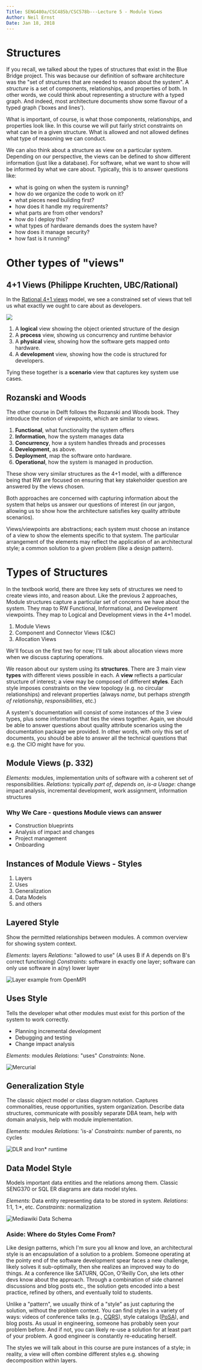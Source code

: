 ```yaml
---
Title: SENG480a/CSC485b/CSC578b---Lecture 5 - Module Views
Author: Neil Ernst
Date: Jan 18, 2018
---
```


# Structures
If you recall, we talked about the types of structures that exist in the Blue Bridge project. This was because our definition of software architecture was the "set of structures that are needed to reason about the system". A *structure* is a set of components, relationships, and properties of both. In other words, we could think about representing a structure with a typed graph. And indeed, most architecture documents show some flavour of a typed graph ('boxes and lines').

What is important, of course, is what those components, relationships, and properties look like. In this course we will put fairly strict constraints on what can be in a given structure. What is allowed and not allowed defines what type of reasoning we can conduct. 

We can also think about a structure as view on a particular system. Depending on our perspective, the views can be defined to show different information (just like a database). For software, what we want to show will be informed by what we care about. Typically, this is to answer questions like:

- what is going on when the system is running?
- how do we organize the code to work on it?
- what pieces need building first?
- how does it handle my requirements?
- what parts are from other vendors?
- how do I deploy this?
- what types of hardware demands does the system have?
- how does it manage security?
- how fast is it running?

# Other types of "views"
## 4+1 Views (Philippe Kruchten, UBC/Rational)
In the [Rational 4+1 views](https://www.cs.ubc.ca/~gregor/teaching/papers/4+1view-architecture.pdf) model, we see a constrained set of views that tell us what exactly we ought to care about as developers.

![](img/4views.png)

1. A **logical** view showing the object oriented structure of the design
2. A **process** view, showing us concurrency and runtime behavior
3. A **physical** view, showing how the software gets mapped onto hardware.
4. A **development** view, showing how the code is structured for developers.

Tying these together is a **scenario** view that captures key system use cases.

## Rozanski and Woods
The other course in Delft follows the Rozanski and Woods book. They introduce the notion of *viewpoints*, which are similar to views. 

1. **Functional**, what functionality the system offers
2. **Information**, how the system manages data
3. **Concurrency**, how a system handles threads and processes
4. **Development**, as above.
5. **Deployment**, map the software onto hardware.
6. **Operational**, how the system is managed in production.

These show very similar structures as the 4+1 model, with a difference being that RW are focused on ensuring that key stakeholder question are answered by the views chosen.

Both approaches are concerned with capturing information about the system that helps us answer our questions of interest (in our jargon, allowing us to show how the architecture satisfies key quality attribute scenarios).

Views/viewpoints are abstractions; each system must choose an instance of a view to show the elements specific to that system. The particular arrangement of the elements may reflect the application of an architectural style; a common solution to a given problem (like a design pattern).

# Types of Structures
In the textbook world, there are three key sets of structures we need to create views into, and reason about. Like the previous 2 approaches, Module structures capture a particular set of concerns we have about the system. They map to RW Functional, Informational, and Development viewpoints. They map to Logical and Development views in the 4+1 model.

1. Module Views
2. Component and Connector Views (C&C)
3. Allocation Views

We'll focus on the first two for now; I'll talk about allocation views more when we discuss capturing operations. 

We reason about our system using its **structures**. There are 3 main view **types** with different views possible in each. A **view** reflects a particular structure of interest; a view may be composed of different **styles**. Each style imposes constraints on the view topology (e.g. no circular relationships) and relevant properties (always *name*, but perhaps *strength of relationship*, *responsibilities*, etc.)

A system's documentation will consist of some instances of the 3 view types, plus some information that ties the views together. Again, we should be able to answer questions about quality attribute scenarios using the documentation package we provided. In other words, with only this set of documents, you should be able to answer all the technical questions that e.g. the CIO might have for you.

## Module Views (p. 332)

*Elements:* modules, implementation units of software with a coherent set of responsibilities.
*Relations*: typically *part of*, *depends on*, *is-a*
*Usage*: change impact analysis, incremental development, work assignment, information structures

### Why We Care - questions Module views can answer

* Construction blueprints
* Analysis of impact and changes
* Project management
* Onboarding

## Instances of Module Views - Styles
1. Layers
2. Uses
3. Generalization
4. Data Models
5. and others 

## Layered Style
Show the permitted relationships between modules. A common overview for showing system context.

*Elements*: layers
*Relations*: "allowed to use" (A uses B if A depends on B's correct functioning)
*Constraints*: software in exactly one layer; software can only use software in a(ny) lower layer

![Layer example from OpenMPI](http://aosabook.org/images/openmpi/open-mpi-layers.png)

## Uses Style
Tells the developer what other modules must exist for this portion of the system to work correctly. 

* Planning incremental development
* Debugging and testing
* Change impact analysis

*Elements*: modules 
*Relations*: "uses" 
*Constraints*:  None. 

![Mercurial](http://aosabook.org/images/mercurial/modules.png)
<!-- ![Erlang](http://aosabook.org/images/riak/supervision-tree.png) -->

## Generalization Style
The classic object model or class diagram notation. Captures commonalities, reuse opportunities, system organization.
Describe data structures, communicate with possibly separate DBA team, help with domain analysis, help with module implementation.

*Elements*: modules
*Relations*: 'is-a'
*Constraints*: number of parents, no cycles

![DLR and Iron* runtime](http://aosabook.org/images/ironlang/IDMOP.png)

## Data Model Style
Models important data entities and the relations among them. Classic SENG370 or SQL ER diagrams are data model styles.

*Elements*:  Data entity representing data to be stored in system.
*Relations*: 1:1, 1:*, etc.
*Constraints*: normalization

![Mediawiki Data Schema](http://aosabook.org/images/mediawiki/database-schema.png)

### Aside: Where do Styles Come From?
Like design patterns, which I'm sure you all know and love, an architectural style is an encapsulation of a solution to a problem. Someone operating at the pointy end of the software development spear faces a new challenge, likely solves it sub-optimally, then she realizes an improved way to do things. At a conference like SATURN, QCon, O'Reilly <whatever>Con, she lets other devs know about the approach. Through a combination of side channel discussions and blog posts etc., the solution gets encoded into a best practice, refined by others, and eventually told to students.

Unlike a "pattern", we usually think of a "style" as just capturing the solution, without the problem context. You can find styles in a variety of ways: videos of conference talks (e.g., [CQRS](https://www.youtube.com/watch?v=EqpalkqJD8M)), style catalogs ([PoSA](https://www.amazon.ca/Pattern-Oriented-Software-Architecture-System-Patterns/dp/0471958697)), and blog posts. As usual in engineering, someone has probably seen your problem before. And if not, you can likely re-use a solution for at least part of your problem. A good engineer is constantly re-educating herself.

The styles we will talk about in this course are pure instances of a style; in reality, a view will often combine different styles e.g. showing decomposition within layers. 

